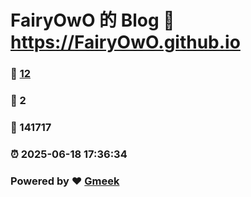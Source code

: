 # FairyOwO 的 Blog :link: https://FairyOwO.github.io 
### :page_facing_up: [12](https://FairyOwO.github.io/tag.html) 
### :speech_balloon: 2 
### :hibiscus: 141717 
### :alarm_clock: 2025-06-18 17:36:34 
### Powered by :heart: [Gmeek](https://github.com/Meekdai/Gmeek)
